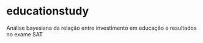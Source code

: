 # educationstudy
Análise bayesiana da relação entre investimento em educação e resultados no exame SAT
